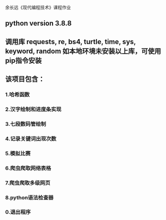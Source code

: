余长远《现代编程技术》课程作业
## python version 3.8.8 
## 调用库 requests, re, bs4, turtle, time, sys, keyword, random 如本地环境未安装以上库，可使用pip指令安装

## 该项目包含： ##
### 1.哈希函数
### 2.汉字绘制和进度条实现
### 3.七段数码管绘制
### 4.记录关键词出现次数
### 5.模拟比赛
### 6.爬虫爬取网络表格
### 7.爬虫爬取多级网页
### 8.python语法检查器
### 0.退出程序

